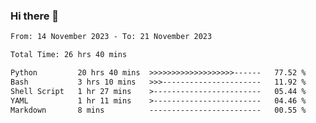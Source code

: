 ### Hi there 👋

<!--
**ututono/ututono** is a ✨ _special_ ✨ repository because its `README.md` (this file) appears on your GitHub profile.

Here are some ideas to get you started:

- 🔭 I’m currently working on ...
- 🌱 I’m currently learning ...
- 👯 I’m looking to collaborate on ...
- 🤔 I’m looking for help with ...
- 💬 Ask me about ...
- 📫 How to reach me: ...
- 😄 Pronouns: ...
- ⚡ Fun fact: ...
-->



<!--START_SECTION:waka-->

```txt
From: 14 November 2023 - To: 21 November 2023

Total Time: 26 hrs 40 mins

Python         20 hrs 40 mins  >>>>>>>>>>>>>>>>>>>------   77.52 %
Bash           3 hrs 10 mins   >>>----------------------   11.92 %
Shell Script   1 hr 27 mins    >------------------------   05.44 %
YAML           1 hr 11 mins    >------------------------   04.46 %
Markdown       8 mins          -------------------------   00.55 %
```

<!--END_SECTION:waka-->
